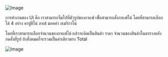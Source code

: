 ![Image](https://github.com/user-attachments/assets/441ac8ee-2ef2-46a6-a387-4079ddb9cee9) 

การทำงานของ Ui คือ เราสามารถจิ้มไปที่ตัวรูปของกาเเฟ เพื่้อสามารถสั่งกาเเฟได้ โดยที่สามารถเลือกได้ 4 อย่าง คาปูชิโน่ ลาเต้ มอคค่า อเมริกาโน่ 

โดยที่เราสามารถเลือกจำนวนของกาเเฟได้ เเล้วจะคิดเป็นสินค้า ราคา จำนวนของสินค้าในตารางหลังกดสั่งที่รูป ถ้าสั่งหมดก็จะรวมเป็นค่าเดียวตรง Total 


![Image](https://github.com/user-attachments/assets/c25d9592-f961-4828-a418-7d92e04ec18d)


